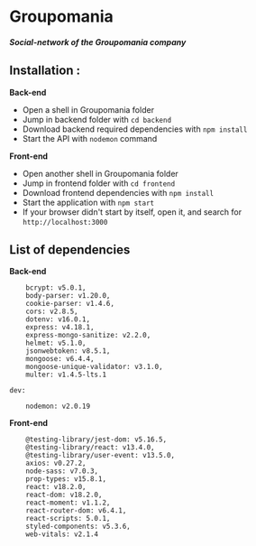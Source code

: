 # Groupomania

##### _Social-network of the Groupomania company_

## **Installation** :

**Back-end**

- Open a shell in Groupomania folder
- Jump in backend folder with `cd backend`
- Download backend required dependencies with `npm install`
- Start the API with `nodemon` command

**Front-end**

- Open another shell in Groupomania folder
- Jump in frontend folder with `cd frontend`
- Download frontend dependencies with `npm install`
- Start the application with `npm start`
- If your browser didn't start by itself, open it, and search for `http://localhost:3000`

## List of dependencies

**Back-end**

```
    bcrypt: v5.0.1,
    body-parser: v1.20.0,
    cookie-parser: v1.4.6,
    cors: v2.8.5,
    dotenv: v16.0.1,
    express: v4.18.1,
    express-mongo-sanitize: v2.2.0,
    helmet: v5.1.0,
    jsonwebtoken: v8.5.1,
    mongoose: v6.4.4,
    mongoose-unique-validator: v3.1.0,
    multer: v1.4.5-lts.1

dev:

    nodemon: v2.0.19

```

**Front-end**

```
    @testing-library/jest-dom: v5.16.5,
    @testing-library/react: v13.4.0,
    @testing-library/user-event: v13.5.0,
    axios: v0.27.2,
    node-sass: v7.0.3,
    prop-types: v15.8.1,
    react: v18.2.0,
    react-dom: v18.2.0,
    react-moment: v1.1.2,
    react-router-dom: v6.4.1,
    react-scripts: 5.0.1,
    styled-components: v5.3.6,
    web-vitals: v2.1.4
```
